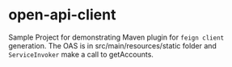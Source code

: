 # open-api-client 

Sample Project for demonstrating Maven plugin for `feign client` generation. The OAS is in src/main/resources/static folder and `ServiceInvoker` make a call to getAccounts.



